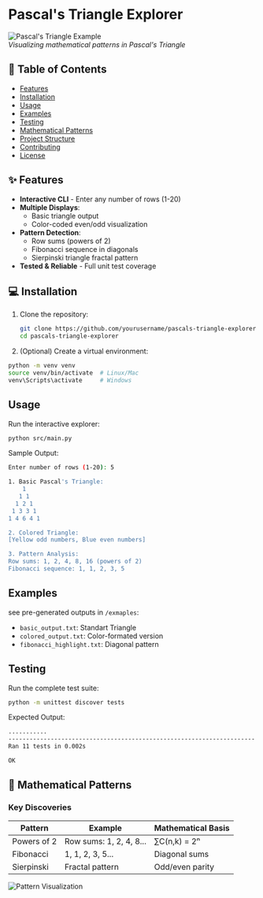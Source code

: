# Pascal's Triangle Explorer

![Pascal's Triangle Example](examples/colored_output.png)  
*Visualizing mathematical patterns in Pascal's Triangle*

## 📖 Table of Contents
- [Features](#-features)
- [Installation](#-installation)
- [Usage](#-usage)
- [Examples](#-examples)
- [Testing](#-testing)
- [Mathematical Patterns](#-mathematical-patterns)
- [Project Structure](#-project-structure)
- [Contributing](#-contributing)
- [License](#-license)

## ✨ Features
- **Interactive CLI** - Enter any number of rows (1-20)
- **Multiple Displays**:
  - Basic triangle output
  - Color-coded even/odd visualization
- **Pattern Detection**:
  - Row sums (powers of 2)
  - Fibonacci sequence in diagonals
  - Sierpinski triangle fractal pattern
- **Tested & Reliable** - Full unit test coverage

## 💻 Installation
1. Clone the repository:
   ```bash
   git clone https://github.com/yourusername/pascals-triangle-explorer.git
   cd pascals-triangle-explorer

2. (Optional) Create a virtual environment:
```bash
python -m venv venv
source venv/bin/activate  # Linux/Mac
venv\Scripts\activate     # Windows
```

## Usage
Run the interactive explorer:
```bash
python src/main.py
```

Sample Output:
```bash
Enter number of rows (1-20): 5

1. Basic Pascal's Triangle:
    1    
   1 1   
  1 2 1  
 1 3 3 1 
1 4 6 4 1

2. Colored Triangle:
[Yellow odd numbers, Blue even numbers]

3. Pattern Analysis:
Row sums: 1, 2, 4, 8, 16 (powers of 2)
Fibonacci sequence: 1, 1, 2, 3, 5
```

## Examples
see pre-generated outputs in `/exmaples`:
- `basic_output.txt`: Standart Triangle
- `colored_output.txt`: Color-formated version
- `fibonacci_highlight.txt`: Diagonal pattern

## Testing
Run the complete test suite:
```bash
python -m unittest discover tests
```

Expected Output:
```bash
...........
----------------------------------------------------------------------
Ran 11 tests in 0.002s

OK
```

## 🔢 Mathematical Patterns

### Key Discoveries

| Pattern       | Example               | Mathematical Basis       |
|---------------|-----------------------|--------------------------|
| Powers of 2   | Row sums: 1, 2, 4, 8... | ∑C(n,k) = 2ⁿ             |
| Fibonacci     | 1, 1, 2, 3, 5...      | Diagonal sums            |
| Sierpinski    | Fractal pattern       | Odd/even parity          |

![Pattern Visualization](https://docs/patterns.png)